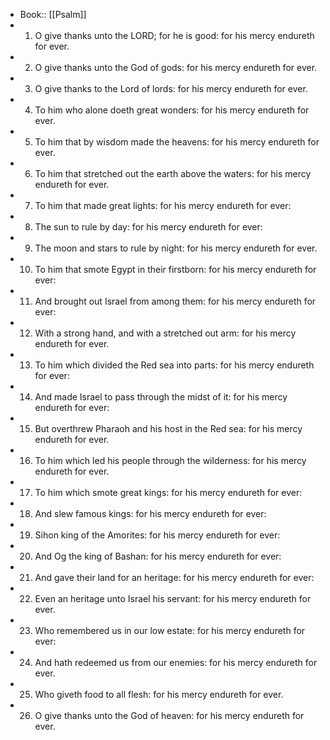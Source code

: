 - Book:: [[Psalm]]
- 1. O give thanks unto the LORD; for he is good: for his mercy endureth for ever.
- 2. O give thanks unto the God of gods: for his mercy endureth for ever.
- 3. O give thanks to the Lord of lords: for his mercy endureth for ever.
- 4. To him who alone doeth great wonders: for his mercy endureth for ever.
- 5. To him that by wisdom made the heavens: for his mercy endureth for ever.
- 6. To him that stretched out the earth above the waters: for his mercy endureth for ever.
- 7. To him that made great lights: for his mercy endureth for ever:
- 8. The sun to rule by day: for his mercy endureth for ever:
- 9. The moon and stars to rule by night: for his mercy endureth for ever.
- 10. To him that smote Egypt in their firstborn: for his mercy endureth for ever:
- 11. And brought out Israel from among them: for his mercy endureth for ever:
- 12. With a strong hand, and with a stretched out arm: for his mercy endureth for ever.
- 13. To him which divided the Red sea into parts: for his mercy endureth for ever:
- 14. And made Israel to pass through the midst of it: for his mercy endureth for ever:
- 15. But overthrew Pharaoh and his host in the Red sea: for his mercy endureth for ever.
- 16. To him which led his people through the wilderness: for his mercy endureth for ever.
- 17. To him which smote great kings: for his mercy endureth for ever:
- 18. And slew famous kings: for his mercy endureth for ever:
- 19. Sihon king of the Amorites: for his mercy endureth for ever:
- 20. And Og the king of Bashan: for his mercy endureth for ever:
- 21. And gave their land for an heritage: for his mercy endureth for ever:
- 22. Even an heritage unto Israel his servant: for his mercy endureth for ever.
- 23. Who remembered us in our low estate: for his mercy endureth for ever:
- 24. And hath redeemed us from our enemies: for his mercy endureth for ever.
- 25. Who giveth food to all flesh: for his mercy endureth for ever.
- 26. O give thanks unto the God of heaven: for his mercy endureth for ever.
